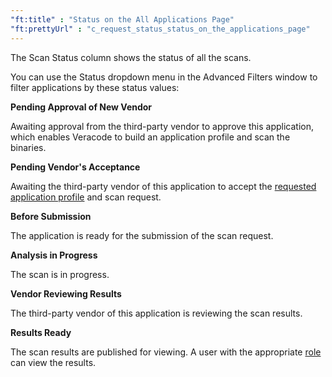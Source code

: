 ```yaml
---
"ft:title" : "Status on the All Applications Page"
"ft:prettyUrl" : "c_request_status_status_on_the_applications_page"
---
```

The Scan Status column shows the status of all the scans.

You can use the Status dropdown menu in the Advanced Filters window to filter applications by these status values:

**Pending Approval of New Vendor**

Awaiting approval from the third-party vendor to approve this application, which enables Veracode to build an application profile and scan the binaries.

**Pending Vendor's Acceptance**

Awaiting the third-party vendor of this application to accept the [requested application profile](https://docs.veracode.com/r/request_profile_cots) and scan request.

**Before Submission**

The application is ready for the submission of the scan request.

**Analysis in Progress**

The scan is in progress.

**Vendor Reviewing Results**

The third-party vendor of this application is reviewing the scan results.

**Results Ready**

The scan results are published for viewing. A user with the appropriate [role](https://docs.veracode.com/r/c_role_permissions) can view the results.
